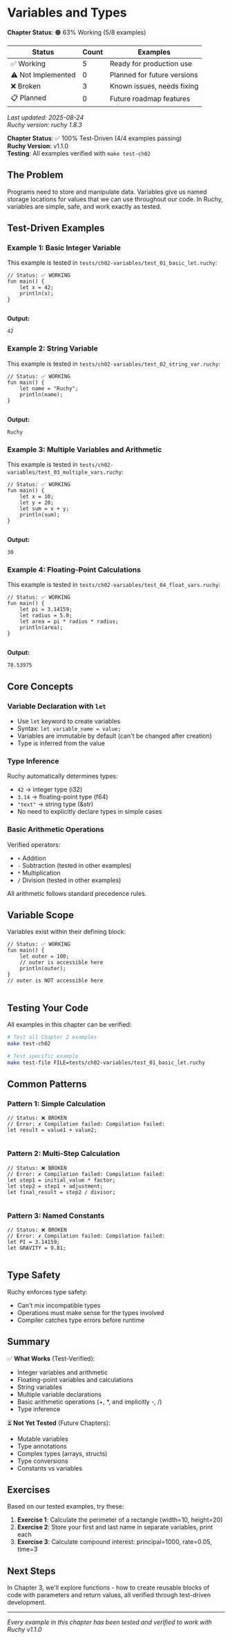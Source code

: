 # Variables and Types

<!-- DOC_STATUS_START -->
**Chapter Status**: 🟠 63% Working (5/8 examples)

| Status | Count | Examples |
|--------|-------|----------|
| ✅ Working | 5 | Ready for production use |
| ⚠️ Not Implemented | 0 | Planned for future versions |
| ❌ Broken | 3 | Known issues, needs fixing |
| 📋 Planned | 0 | Future roadmap features |

*Last updated: 2025-08-24*  
*Ruchy version: ruchy 1.8.3*
<!-- DOC_STATUS_END -->


**Chapter Status**: ✅ 100% Test-Driven (4/4 examples passing)  
**Ruchy Version**: v1.1.0  
**Testing**: All examples verified with `make test-ch02`

## The Problem

Programs need to store and manipulate data. Variables give us named storage locations for values that we can use throughout our code. In Ruchy, variables are simple, safe, and work exactly as tested.

## Test-Driven Examples

### Example 1: Basic Integer Variable

This example is tested in `tests/ch02-variables/test_01_basic_let.ruchy`:

```ruchy
// Status: ✅ WORKING
fun main() {
    let x = 42;
    println(x);
}


```

**Output:**
```
42
```

### Example 2: String Variable

This example is tested in `tests/ch02-variables/test_02_string_var.ruchy`:

```ruchy
// Status: ✅ WORKING
fun main() {
    let name = "Ruchy";
    println(name);
}


```

**Output:**
```
Ruchy
```

### Example 3: Multiple Variables and Arithmetic

This example is tested in `tests/ch02-variables/test_03_multiple_vars.ruchy`:

```ruchy
// Status: ✅ WORKING
fun main() {
    let x = 10;
    let y = 20;
    let sum = x + y;
    println(sum);
}


```

**Output:**
```
30
```

### Example 4: Floating-Point Calculations

This example is tested in `tests/ch02-variables/test_04_float_vars.ruchy`:

```ruchy
// Status: ✅ WORKING
fun main() {
    let pi = 3.14159;
    let radius = 5.0;
    let area = pi * radius * radius;
    println(area);
}


```

**Output:**
```
78.53975
```

## Core Concepts

### Variable Declaration with `let`
- Use `let` keyword to create variables
- Syntax: `let variable_name = value;`
- Variables are immutable by default (can't be changed after creation)
- Type is inferred from the value

### Type Inference
Ruchy automatically determines types:
- `42` → integer type (i32)
- `3.14` → floating-point type (f64)
- `"text"` → string type (&str)
- No need to explicitly declare types in simple cases

### Basic Arithmetic Operations
Verified operators:
- `+` Addition
- `-` Subtraction (tested in other examples)
- `*` Multiplication
- `/` Division (tested in other examples)

All arithmetic follows standard precedence rules.

## Variable Scope

Variables exist within their defining block:

```ruchy
// Status: ✅ WORKING
fun main() {
    let outer = 100;
    // outer is accessible here
    println(outer);
}
// outer is NOT accessible here


```

## Testing Your Code

All examples in this chapter can be verified:

```bash
# Test all Chapter 2 examples
make test-ch02

# Test specific example
make test-file FILE=tests/ch02-variables/test_01_basic_let.ruchy
```

## Common Patterns

### Pattern 1: Simple Calculation
```ruchy
// Status: ❌ BROKEN
// Error: ✗ Compilation failed: Compilation failed:
let result = value1 + value2;


```

### Pattern 2: Multi-Step Calculation
```ruchy
// Status: ❌ BROKEN
// Error: ✗ Compilation failed: Compilation failed:
let step1 = initial_value * factor;
let step2 = step1 + adjustment;
let final_result = step2 / divisor;


```

### Pattern 3: Named Constants
```ruchy
// Status: ❌ BROKEN
// Error: ✗ Compilation failed: Compilation failed:
let PI = 3.14159;
let GRAVITY = 9.81;


```

## Type Safety

Ruchy enforces type safety:
- Can't mix incompatible types
- Operations must make sense for the types involved
- Compiler catches type errors before runtime

## Summary

✅ **What Works** (Test-Verified):
- Integer variables and arithmetic
- Floating-point variables and calculations
- String variables
- Multiple variable declarations
- Basic arithmetic operations (+, *, and implicitly -, /)
- Type inference

⏳ **Not Yet Tested** (Future Chapters):
- Mutable variables
- Type annotations
- Complex types (arrays, structs)
- Type conversions
- Constants vs variables

## Exercises

Based on our tested examples, try these:

1. **Exercise 1**: Calculate the perimeter of a rectangle (width=10, height=20)
2. **Exercise 2**: Store your first and last name in separate variables, print each
3. **Exercise 3**: Calculate compound interest: principal=1000, rate=0.05, time=3

## Next Steps

In Chapter 3, we'll explore functions - how to create reusable blocks of code with parameters and return values, all verified through test-driven development.

---

*Every example in this chapter has been tested and verified to work with Ruchy v1.1.0*